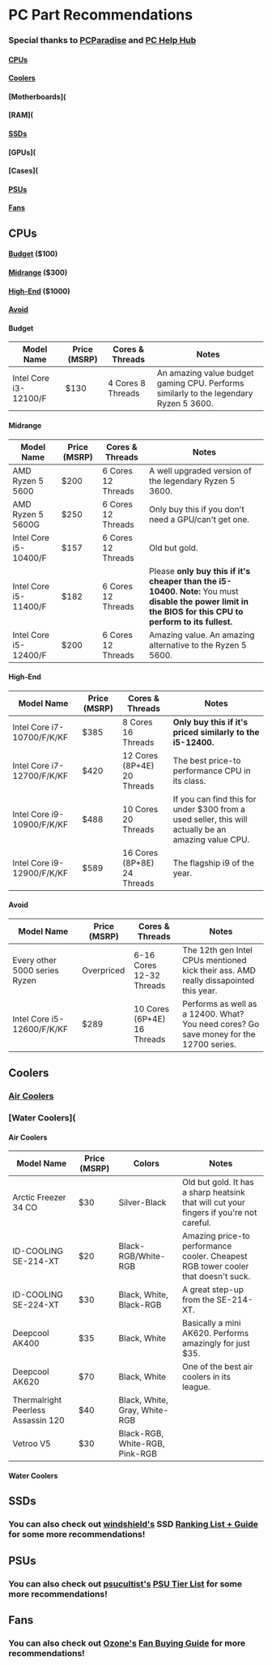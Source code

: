 # PC Part Recommendations

### Special thanks to [PCParadise](https://discord.gg/pcparadise) and [PC Help Hub](https://docs.google.com/presentation/d/1RSXkK6nSBhYbIuJzdbhcuOsKzP1w8auAwaYNd1gGI04/edit?usp=sharing)


#### [CPUs](https://github.com/EmDuck/Tech-Recommendations/blob/main/PC%20PARTS.md#cpus-1)
#### [Coolers](https://github.com/EmDuck/Tech-Recommendations/blob/main/PC%20PARTS.md#coolers-1)
#### [Motherboards](
#### [RAM](
#### [SSDs](https://github.com/EmDuck/Tech-Recommendations/blob/main/PC%20PARTS.md#ssds-1)
#### [GPUs](
#### [Cases](
#### [PSUs](https://github.com/EmDuck/Tech-Recommendations/blob/main/PC%20PARTS.md#psus-1)
#### [Fans](https://github.com/EmDuck/Tech-Recommendations/blob/main/PC%20PARTS.md#fans-1)

## CPUs

#### [Budget](https://github.com/EmDuck/Tech-Recommendations/blob/main/PC%20PARTS.md#budget) ($100)
#### [Midrange](https://github.com/EmDuck/Tech-Recommendations/blob/main/PC%20PARTS.md#midrange) ($300)
#### [High-End](https://github.com/EmDuck/Tech-Recommendations/blob/main/PC%20PARTS.md#high-end) ($1000)
#### [Avoid](https://github.com/EmDuck/Tech-Recommendations/blob/main/PC%20PARTS.md#avoid-1)

#### Budget

| Model Name            | Price (MSRP) | Cores & Threads    | Notes
| --------------------- | ------------ | ------------------ | ------------------------------------------------------------------------------------- |
| Intel Core i3-12100/F | $130         | 4 Cores 8 Threads  | An amazing value budget gaming CPU. Performs similarly to the legendary Ryzen 5 3600. |

#### Midrange

| Model Name            | Price (MSRP) | Cores & Threads    | Notes
| --------------------- | ------------ | ------------------ | ------------------------------------------------------------------------------------------------- |
| AMD Ryzen 5 5600      | $200         | 6 Cores 12 Threads | A well upgraded version of the legendary Ryzen 5 3600.                                            |
| AMD Ryzen 5 5600G     | $250         | 6 Cores 12 Threads | Only buy this if you don't need a GPU/can't get one.
| Intel Core i5-10400/F | $157         | 6 Cores 12 Threads | Old but gold.                                                                                     |
| Intel Core i5-11400/F | $182         | 6 Cores 12 Threads | Please **only buy this if it's cheaper than the i5-10400.** **Note:** You must **disable the power limit in the BIOS for this CPU to perform to its fullest.** |
| Intel Core i5-12400/F | $200         | 6 Cores 12 Threads | Amazing value. An amazing alternative to the Ryzen 5 5600.                                        |

#### High-End 

| Model Name                 | Price (MSRP) | Cores & Threads                  | Notes
| -------------------------- | ------------ | -------------------------------- | ---------------------------------------------------------
| Intel Core i7-10700/F/K/KF | $385         | 8 Cores 16 Threads               | **Only buy this if it's priced similarly to the i5-12400.**
| Intel Core i7-12700/F/K/KF | $420         | 12 Cores (8P+4E) 20 Threads      | The best price-to performance CPU in its class.
| Intel Core i9-10900/F/K/KF | $488         | 10 Cores 20 Threads              | If you can find this for under $300 from a used seller, this will actually be an amazing value CPU.
| Intel Core i9-12900/F/K/KF | $589         | 16 Cores (8P+8E) 24 Threads      | The flagship i9 of the year.

#### Avoid

| Model Name                    | Price (MSRP) | Cores & Threads             | Notes
| ----------------------------- | ------------ | --------------------------- | -------------------------------------------------------------------------------------  |
| Every other 5000 series Ryzen | Overpriced   | 6-16 Cores 12-32 Threads    | The 12th gen Intel CPUs mentioned kick their ass. AMD really dissapointed this year.   |
| Intel Core i5-12600/F/K/KF    | $289         | 10 Cores (6P+4E) 16 Threads | Performs as well as a 12400. What? You need cores? Go save money for the 12700 series. |

## Coolers

### [Air Coolers](https://github.com/EmDuck/Tech-Recommendations/blob/main/PC%20PARTS.md#air-coolers-1)
### [Water Coolers](

#### Air Coolers

| Model Name                         | Price (MSRP) | Colors  | Notes
| ---------------------------------- | ------------ | ------- | ----------------------------------------------------------------------------------------------------- |
| Arctic Freezer 34 CO               | $30          | Silver-Black                   | Old but gold. It has a sharp heatsink that will cut your fingers if you're not careful.
| ID-COOLING SE-214-XT               | $20          | Black-RGB/White-RGB            | Amazing price-to performance cooler. Cheapest RGB tower cooler that doesn't suck.
| ID-COOLING SE-224-XT               | $30          | Black, White, Black-RGB        | A great step-up from the SE-214-XT.
| Deepcool AK400                     | $35          | Black, White                   | Basically a mini AK620. Performs amazingly for just $35.
| Deepcool AK620                     | $70          | Black, White                   | One of the best air coolers in its league.
| Thermalright Peerless Assassin 120 | $40          | Black, White, Gray, White-RGB  | 
| Vetroo V5                          | $30          | Black-RGB, White-RGB, Pink-RGB |

#### Water Coolers



## SSDs

### You can also check out [windshield's](https://github.com/windshields) SSD [Ranking List + Guide](https://github.com/windshields/stoRAGE-consumer-SSD-buying-guide/blob/main/SSD%20tier%20list.md) for some more recommendations!



## PSUs

### You can also check out [psucultist's](https://cultists.network/psucultists/) [PSU Tier List](https://cultists.network/140/psu-tier-list/) for some more recommendations!



## Fans

### You can also check out [Ozone's](https://github.com/ozone3950) [Fan Buying Guide](https://github.com/ozone3950/fan-buying-guide) for more recommendations!

